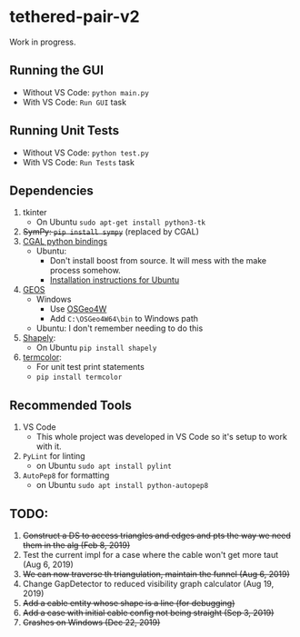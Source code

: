 # tethered-pair-v2

Work in progress.

## Running the GUI

* Without VS Code: `python main.py`
* With VS Code: `Run GUI` task

## Running Unit Tests

* Without VS Code: `python test.py`
* With VS Code: `Run Tests` task

## Dependencies

1. tkinter
	* On Ubuntu `sudo apt-get install python3-tk`
2. ~~SymPy: `pip install sympy`~~ (replaced by CGAL)
3. [CGAL python bindings](https://github.com/CGAL/cgal-swig-bindings)
	* Ubuntu:
		* Don't install boost from source. It will mess with the make process somehow.
		* [Installation instructions for Ubuntu](https://github.com/CGAL/cgal-swig-bindings/wiki/Installation)
4. [GEOS](https://trac.osgeo.org/geos/)
	* Windows
		* Use [OSGeo4W](https://trac.osgeo.org/osgeo4w/wiki/WikiStart#QuickStartforOSGeo4WUsers)
		* Add `C:\OSGeo4W64\bin` to Windows path
	* Ubuntu: I don't remember needing to do this
5. [Shapely](https://github.com/Toblerity/Shapely):
	* On Ubuntu `pip install shapely`
6. [termcolor](https://pypi.org/project/termcolor/):
	* For unit test print statements
	* `pip install termcolor`

## Recommended Tools

1. VS Code
	* This whole project was developed in VS Code so it's setup to work with it.
2. `PyLint` for linting
	* on Ubuntu `sudo apt install pylint`
3. `AutoPep8` for formatting
	* on Ubuntu `sudo apt install python-autopep8`

## TODO:

1. ~~Construct a DS to access triangles and edges and pts the way we need them in the alg (Feb 8, 2019)~~
2. Test the current impl for a case where the cable won't get more taut (Aug 6, 2019)
3. ~~We can now traverse th triangulation, maintain the funnel (Aug 6, 2019)~~
4. Change GapDetector to reduced visibility graph calculator (Aug 19, 2019)
5. ~~Add a cable entity whose shape is a line (for debugging)~~
6. ~~Add a case with initial cable config not being straight (Sep 3, 2019)~~
7. ~~Crashes on Windows (Dec 22, 2019)~~

